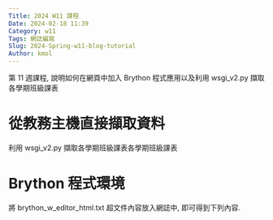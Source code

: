 ```yaml
---
Title: 2024 W11 課程
Date: 2024-02-18 11:39
Category: w11
Tags: 網誌編寫
Slug: 2024-Spring-w11-blog-tutorial
Author: kmol
---
```


第 11 週課程, 說明如何在網頁中加入 Brython 程式應用以及利用 wsgi_v2.py 擷取各學期班級課表

<!-- PELICAN_END_SUMMARY -->

# 從教務主機直接擷取資料
利用 wsgi_v2.py 擷取各學期班級課表各學期班級課表

# Brython 程式環境
將 brython_w_editor_html.txt 超文件內容放入網誌中, 即可得到下列內容.